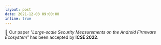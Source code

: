 ```yaml
---
layout: post
date: 2021-12-03 09:00:00
inline: true
---
```


:tada: Our paper <em>"Large-scale Security Measurements on the Android Firmware Ecosystem"</em> has been accepted by <b>ICSE 2022</b>.
